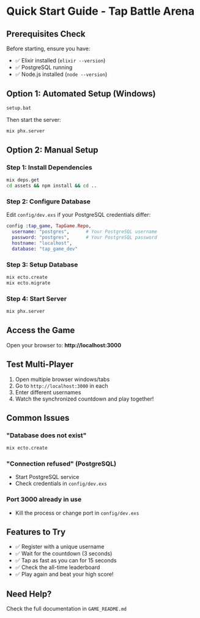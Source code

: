 # Quick Start Guide - Tap Battle Arena

## Prerequisites Check

Before starting, ensure you have:
- ✅ Elixir installed (`elixir --version`)
- ✅ PostgreSQL running
- ✅ Node.js installed (`node --version`)

## Option 1: Automated Setup (Windows)

```cmd
setup.bat
```

Then start the server:
```cmd
mix phx.server
```

## Option 2: Manual Setup

### Step 1: Install Dependencies

```cmd
mix deps.get
cd assets && npm install && cd ..
```

### Step 2: Configure Database

Edit `config/dev.exs` if your PostgreSQL credentials differ:

```elixir
config :tap_game, TapGame.Repo,
  username: "postgres",      # Your PostgreSQL username
  password: "postgres",      # Your PostgreSQL password
  hostname: "localhost",
  database: "tap_game_dev"
```

### Step 3: Setup Database

```cmd
mix ecto.create
mix ecto.migrate
```

### Step 4: Start Server

```cmd
mix phx.server
```

## Access the Game

Open your browser to: **http://localhost:3000**

## Test Multi-Player

1. Open multiple browser windows/tabs
2. Go to `http://localhost:3000` in each
3. Enter different usernames
4. Watch the synchronized countdown and play together!

## Common Issues

### "Database does not exist"
```cmd
mix ecto.create
```

### "Connection refused" (PostgreSQL)
- Start PostgreSQL service
- Check credentials in `config/dev.exs`

### Port 3000 already in use
- Kill the process or change port in `config/dev.exs`

## Features to Try

- ✅ Register with a unique username
- ✅ Wait for the countdown (3 seconds)
- ✅ Tap as fast as you can for 15 seconds
- ✅ Check the all-time leaderboard
- ✅ Play again and beat your high score!

## Need Help?

Check the full documentation in `GAME_README.md`

